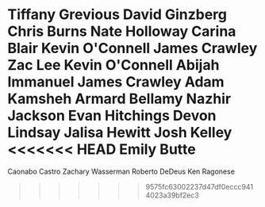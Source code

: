 Tiffany Grevious
David Ginzberg
Chris Burns
Nate Holloway
Carina Blair
Kevin O'Connell
James Crawley
Zac Lee
Kevin O'Connell
Abijah Immanuel
James Crawley
Adam Kamsheh
Armard Bellamy
Nazhir Jackson
Evan Hitchings
Devon Lindsay
Jalisa Hewitt
Josh Kelley
<<<<<<< HEAD
Emily Butte
=======
Caonabo Castro
Zachary Wasserman
Roberto DeDeus
Ken Ragonese
>>>>>>> 9575fc63002237d47df0eccc9414023a39bf2ec3
